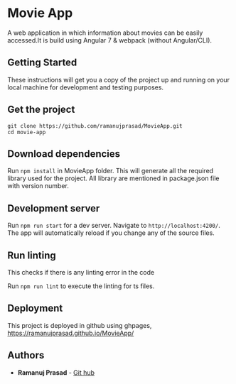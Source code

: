 # Movie App

A web application in which information about movies can be easily accessed.It is build using Angular 7 & webpack (without Angular/CLI).

## Getting Started

These instructions will get you a copy of the project up and running on your local machine for development and testing purposes.

## Get the project

```
git clone https://github.com/ramanujprasad/MovieApp.git
cd movie-app
```
## Download dependencies

Run `npm install` in MovieApp folder. This will generate all the required library used for the project. All library are mentioned in package.json file with version number.

## Development server

Run `npm run start` for a dev server. Navigate to `http://localhost:4200/`. The app will automatically reload if you change any of the source files.

## Run linting

This checks if there is any linting error in the code

Run `npm run lint` to execute the linting for ts files.

## Deployment

This project is deployed in github using ghpages,
https://ramanujprasad.github.io/MovieApp/

## Authors

* **Ramanuj Prasad** - [Git hub](https://github.com/ramanujprasad/MovieApp)